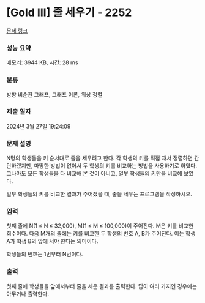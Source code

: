 # [Gold III] 줄 세우기 - 2252 

[문제 링크](https://www.acmicpc.net/problem/2252) 

### 성능 요약

메모리: 3944 KB, 시간: 28 ms

### 분류

방향 비순환 그래프, 그래프 이론, 위상 정렬

### 제출 일자

2024년 3월 27일 19:24:09

### 문제 설명

<p>N명의 학생들을 키 순서대로 줄을 세우려고 한다. 각 학생의 키를 직접 재서 정렬하면 간단하겠지만, 마땅한 방법이 없어서 두 학생의 키를 비교하는 방법을 사용하기로 하였다. 그나마도 모든 학생들을 다 비교해 본 것이 아니고, 일부 학생들의 키만을 비교해 보았다.</p>

<p>일부 학생들의 키를 비교한 결과가 주어졌을 때, 줄을 세우는 프로그램을 작성하시오.</p>

### 입력 

 <p>첫째 줄에 N(1 ≤ N ≤ 32,000), M(1 ≤ M ≤ 100,000)이 주어진다. M은 키를 비교한 회수이다. 다음 M개의 줄에는 키를 비교한 두 학생의 번호 A, B가 주어진다. 이는 학생 A가 학생 B의 앞에 서야 한다는 의미이다.</p>

<p>학생들의 번호는 1번부터 N번이다.</p>

### 출력 

 <p>첫째 줄에 학생들을 앞에서부터 줄을 세운 결과를 출력한다. 답이 여러 가지인 경우에는 아무거나 출력한다.</p>

